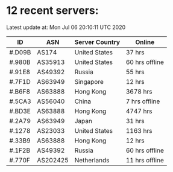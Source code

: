 # 12 recent servers:

Latest update at: Mon Jul 06 20:10:11 UTC 2020

| ID | ASN | Server Country | Online |
| -- | --- | -------------- | ------ |
| #.D09B | AS174 | United States | 37 hrs |
| #.980B | AS35913 | United States | 60 hrs offline |
| #.91E8 | AS49392 | Russia | 55 hrs |
| #.7F1D | AS63949 | Singapore | 12 hrs |
| #.B6F8 | AS63888 | Hong Kong | 3678 hrs |
| #.5CA3 | AS56040 | China | 7 hrs offline |
| #.BD3E | AS63888 | Hong Kong | 4747 hrs |
| #.2A79 | AS63949 | Japan | 31 hrs |
| #.1278 | AS23033 | United States | 1163 hrs |
| #.33B9 | AS63888 | Hong Kong | 12 hrs |
| #.1F2B | AS49392 | Russia | 60 hrs offline |
| #.770F | AS202425 | Netherlands | 11 hrs offline |

